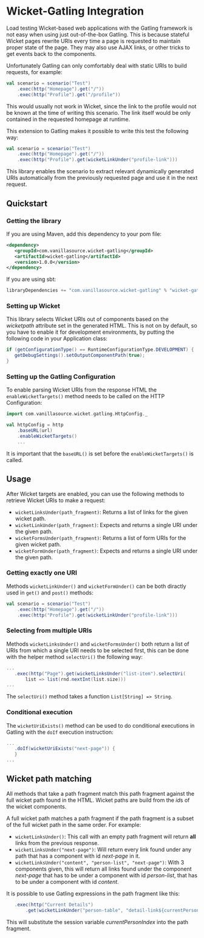 Wicket-Gatling Integration
==========================

Load testing Wicket-based web applications with the Gatling framework is not easy
when using just out-of-the-box Gatling. This is because stateful Wicket pages
rewrite URIs every time a page is requested to maintain proper state of the page. They
may also use AJAX links, or other tricks to get events back to the components.

Unfortunately Gatling can only comfortably deal with static URIs to build requests, for example:

```scala
val scenario = scenario("Test")
    .exec(http("Homepage").get("/"))
    .exec(http("Profile").get("/profile"))
```

This would usually not work in Wicket, since the link to the profile would not be known at
the time of writing this scenario. The link itself would be only contained in the requested
homepage at runtime.

This extension to Gatling makes it possible to write this test the following way:

```scala
val scenario = scenario("Test")
    .exec(http("Homepage").get("/"))
    .exec(http("Profile").get(wicketLinkUnder("profile-link")))
```

This library enables the scenario to extract relevant dynamically generated URIs automatically 
from the previously requested page and use it in the next request.

## Quickstart

### Getting the library

If you are using Maven, add this dependency to your pom file:

```xml
<dependency>
   <groupId>com.vanillasource.wicket-gatling</groupId>
   <artifactId>wicket-gatling</artifactId>
   <version>1.0.0</version>
</dependency>
```

If you are using sbt:

```sbt
libraryDependencies += "com.vanillasource.wicket-gatling" % "wicket-gatling" % "1.0.0"

```

### Setting up Wicket

This library selects Wicket URIs out of components based on the *wicketpath* attribute set in the
generated HTML. This is not on by default, so you have to enable it for development environments,
by putting the following code in your Application class:

```java
if (getConfigurationType() == RuntimeConfigurationType.DEVELOPMENT) {
   getDebugSettings().setOutputComponentPath(true);
}
```

### Setting up the Gatling Configuration

To enable parsing Wicket URIs from the response HTML the `enableWicketTargets()` method needs to be called on the HTTP Configuration:

```scala
import com.vanillasource.wicket.gatling.HttpConfig._

val httpConfig = http
    .baseURL(url)
    .enableWicketTargets()
    ...
```

It is important that the `baseURL()` is set before the `enableWicketTargets()` is called.

## Usage

After Wicket targets are enabled, you can use the following methods to retrieve Wicket URIs to make a request:

 * `wicketLinksUnder(path_fragment)`: Returns a list of links for the given wicket path.
 * `wicketLinkUnder(path_fragment)`: Expects and returns a single URI under the given path.
 * `wicketFormsUnder(path_fragment)`: Returns a list of form URIs for the given wicket path.
 * `wicketFormUnder(path_fragment)`: Expects and returns a single URI under the given path.

### Getting exactly one URI

Methods `wicketLinkUnder()` and `wicketFormUnder()` can be both diractly used in `get()` and `post()` methods:

```scala
val scenario = scenario("Test")
    .exec(http("Homepage").get("/"))
    .exec(http("Profile").get(wicketLinkUnder("profile-link")))
```

### Selecting from multiple URIs

Methods `wicketLinksUnder()` and `wicketFormsUnder()` both return a list of URIs from which a single URI needs to be selected first, this can be done with the helper method `selectUri()` the following way:

```scala
...
   .exec(http("Page").get(wicketLinksUnder("list-item").selectUri(
       list => list(rnd.nextInt(list.size)))
...
```
The `selectUri()` method takes a function `List[String] => String`.

### Conditional execution

The `wicketUriExists()` method can be used to do conditional executions in Gatling with the `doIf` execution instruction:

```scala
...
   .doIf(wicketUriExists("next-page")) {
   }
...
```

## Wicket path matching

All methods that take a path fragment match this path fragment against the full wicket path found in the HTML. Wicket paths are build from the *id*s of the wicket components.

A full wicket path matches a path fragment if the path fragment is a subset of the full wicket path in the same order. For example:

 * `wicketLinksUnder()`: This call with an empty path fragment will return **all** links from the previous response.
 * `wicketLinksUnder("next-page")`: Will return every link found under any path that has a component with id *next-page* in it.
 * `wicketLinksUnder("content", "person-list", "next-page")`: With 3 components given, this will return all links found under the component *next-page* that has to be under a component with id *person-list*, that has to be under a component with id *content*.
 
It is possible to use Gatling expressions in the path fragment like this:

```scala
   .exec(http("Current Details")
       .get(wicketLinkUnder("person-table", "detail-link${currentPersonIndex}")))
```

This will substitute the session variable *currentPersonIndex* into the path fragment.

